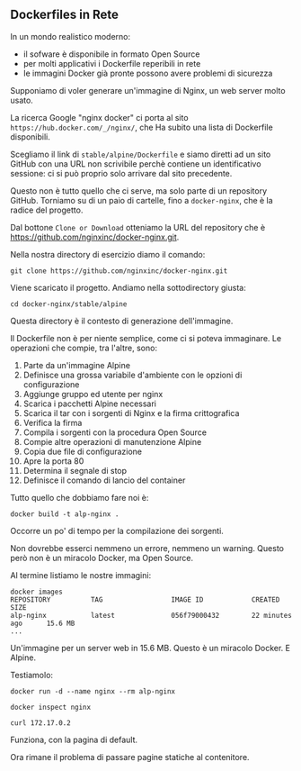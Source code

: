 ## Dockerfiles in Rete

In un mondo realistico moderno:
* il sofware è disponibile in formato Open Source
* per molti applicativi i Dockerfile reperibili in rete
* le immagini Docker già pronte possono avere problemi di sicurezza

Supponiamo di voler generare un'immagine di Nginx, un web server molto usato.

La ricerca Google "nginx docker" ci porta al sito `https://hub.docker.com/_/nginx/`, che Ha subito una lista di Dockerfile disponibili.

Scegliamo il link di `stable/alpine/Dockerfile` e siamo diretti ad un sito GitHub con una URL non scrivibile perchè contiene un identificativo sessione: ci si può proprio solo arrivare dal sito precedente.

Questo non è tutto quello che ci serve, ma solo parte di un repository GitHub. Torniamo su di un paio di cartelle, fino a `docker-nginx`, che è la radice del progetto.

Dal bottone `Clone or Download` otteniamo la URL del repository che è https://github.com/nginxinc/docker-nginx.git.

Nella nostra directory di esercizio diamo il comando:
```
git clone https://github.com/nginxinc/docker-nginx.git
```
Viene scaricato il progetto. Andiamo nella sottodirectory giusta:
```
cd docker-nginx/stable/alpine
```

Questa directory è il contesto di generazione dell'immagine.

Il Dockerfile non è per niente semplice, come ci si poteva immaginare. Le operazioni che compie, tra l'altre, sono:

1. Parte da un'immagine Alpine
2. Definisce una grossa variabile d'ambiente con le opzioni di configurazione
3. Aggiunge gruppo ed utente per nginx
4. Scarica i pacchetti Alpine necessari
5. Scarica il tar con i sorgenti di Nginx e la firma crittografica
6. Verifica la firma
7. Compila i sorgenti con la procedura Open Source
8. Compie altre operazioni di manutenzione Alpine
9. Copia due file di configurazione
10. Apre la porta 80
11. Determina il segnale di stop
12. Definisce il comando di lancio del container

Tutto quello che dobbiamo fare noi è:
```
docker build -t alp-nginx .
```
Occorre un po' di tempo per la compilazione dei sorgenti.

Non dovrebbe esserci nemmeno un errore, nemmeno un warning. Questo però non è un miracolo Docker, ma Open Source.

Al termine listiamo le nostre immagini:
```
docker images
REPOSITORY          TAG                 IMAGE ID            CREATED             SIZE
alp-nginx           latest              056f79000432        22 minutes ago      15.6 MB
...
```

Un'immagine per un server web in 15.6 MB. Questo è un miracolo Docker. E Alpine.

Testiamolo:
```
docker run -d --name nginx --rm alp-nginx

docker inspect nginx

curl 172.17.0.2
```

Funziona, con la pagina di default.

Ora rimane il problema di passare pagine statiche al contenitore.
